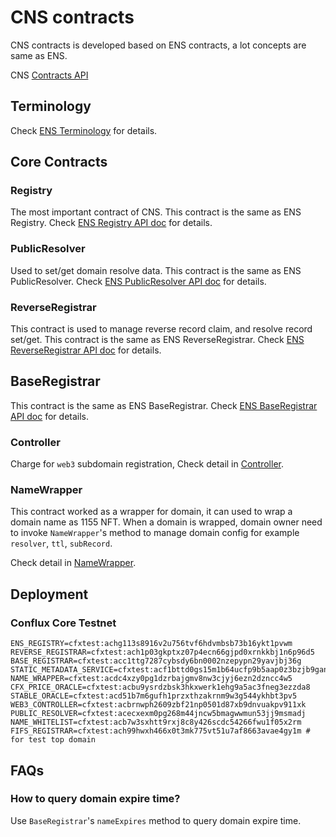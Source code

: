# CNS contracts

CNS contracts is developed based on ENS contracts, a lot concepts are same as ENS.

CNS [Contracts API](./index.md)

## Terminology

Check [ENS Terminology](https://docs.ens.domains/terminology) for details.

## Core Contracts

### Registry

The most important contract of CNS. This contract is the same as ENS Registry. Check [ENS Registry API doc](https://docs.ens.domains/contract-api-reference/ens) for details.

### PublicResolver

Used to set/get domain resolve data. This contract is the same as ENS PublicResolver. Check [ENS PublicResolver API doc](https://docs.ens.domains/contract-api-reference/publicresolver) for details.

### ReverseRegistrar

This contract is used to manage reverse record claim, and resolve record set/get. This contract is the same as ENS ReverseRegistrar. Check [ENS ReverseRegistrar API doc](https://docs.ens.domains/contract-api-reference/reverseregistrar) for details.

## BaseRegistrar

This contract is the same as ENS BaseRegistrar. Check [ENS BaseRegistrar API doc](https://docs.ens.domains/contract-api-reference/.eth-permanent-registrar/registrar) for details.

### Controller

Charge for `web3` subdomain registration, Check detail in [Controller](./Web3Controller.md).

### NameWrapper

This contract worked as a wrapper for domain, it can used to wrap a domain name as 1155 NFT. When a domain is wrapped, domain owner need to invoke `NameWrapper`'s method to manage domain config for example `resolver`, `ttl`, `subRecord`.

Check detail in [NameWrapper](./NameWrapper.md).

## Deployment

### Conflux Core Testnet

```shell
ENS_REGISTRY=cfxtest:achg113s8916v2u756tvf6hdvmbsb73b16ykt1pvwm
REVERSE_REGISTRAR=cfxtest:ach1p03gkptxz07p4ecn66gjpd0xrnkkbj1n6p96d5
BASE_REGISTRAR=cfxtest:acc1ttg7287cybsdy6bn0002nzepypn29yavjbj36g
STATIC_METADATA_SERVICE=cfxtest:acf1bttd0gs15m1b64ucfp9b5aap0z3bzjb9ganvjj
NAME_WRAPPER=cfxtest:acdc4xzy0pg1dzrbajgmv8nw3cjyj6ezn2dzncc4w5 
CFX_PRICE_ORACLE=cfxtest:acbu9ysrdzbsk3hkxwerk1ehg9a5ac3fneg3ezzda8
STABLE_ORACLE=cfxtest:acd51b7m6gufh1przxthzakrnm9w3g544ykhbt3pv5
WEB3_CONTROLLER=cfxtest:acbrnwph2609zbf21np0501d87xb9dnvuakpv911xk 
PUBLIC_RESOLVER=cfxtest:acecxexm0pg268m44jncw5bmagwwmun53jj9msmadj
NAME_WHITELIST=cfxtest:acb7w3sxhtt9rxj8c8y426scdc54266fwu1f05x2rm
FIFS_REGISTRAR=cfxtest:ach99hwxh466x0t3mk775vt51u7af8663avae4gy1m # for test top domain
```

## FAQs

### How to query domain expire time?

Use `BaseRegistrar`'s `nameExpires` method to query domain expire time.